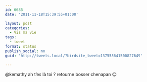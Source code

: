 ```yaml
---
id: 6685
date: '2011-11-18T15:39:55+01:00'

layout: post
categories:
  - Vis ma vie
tags:
  - tweet
format: status
publish_social: no
guid: 'http://tweets.local/?birdsite_tweet=137555641500827649'

---
```


@kemathy ah t’es là toi ? retourne bosser chenapan 😉
